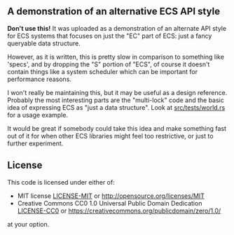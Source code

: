 ## A demonstration of an alternative ECS API style ##

**Don't use this!** It was uploaded as a demonstration of an alternate API style
for ECS systems that focuses on just the "EC" part of ECS: just a fancy
queryable data structure.

However, as it is written, this is pretty slow in comparison to something like
'specs', and by dropping the "S" portion of "ECS", of course it doesn't contain
things like a system scheduler which can be important for performance reasons.

I won't really be maintaining this, but it may be useful as a design reference.
Probably the most interesting parts are the "multi-lock" code and the basic idea
of expressing ECS as "just a data structure".  Look at
[src/tests/world.rs](src/tests/world.rs) for a usage example.

It would be great if somebody could take this idea and make something fast out
of it for when other ECS libraries might feel too restrictive, or just to
further experiment.

## License ##

This code is licensed under either of:

* MIT license [LICENSE-MIT](LICENSE-MIT) or http://opensource.org/licenses/MIT
* Creative Commons CC0 1.0 Universal Public Domain Dedication
  [LICENSE-CC0](LICENSE-CC0) or
  https://creativecommons.org/publicdomain/zero/1.0/

at your option.
